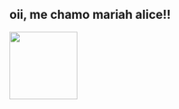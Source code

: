 ## oii, me chamo mariah alice!!
</div>
<a ref= "https://github.com/alicelobwp">
  <img height= "120cm" src="https://github.readme-stats.vercel.app/api?username=alicelobwp&show_icons=true&theme=dracula&include_all_commits=true&cont_private=true"/>
  <img height= "120cm" src="https://github.readme-stats.vercel.app/api/top_langs/username=alicelobwp&layout=compact&langs_count=3&theme_dracula/>
</div>
